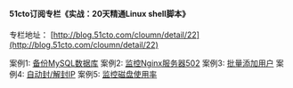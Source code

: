 #### 51cto订阅专栏《实战：20天精通Linux shell脚本》
专栏地址： [http://blog.51cto.com/cloumn/detail/22](http://blog.51cto.com/cloumn/detail/22)

案例1: [备份MySQL数据库](https://github.com/aminglinux/shell20/blob/master/1.md)
案例2: [监控Nginx服务器502](https://github.com/aminglinux/shell20/blob/master/2.md)
案例3: [批量添加用户](https://github.com/aminglinux/shell20/blob/master/3.md)
案例4: [自动封/解封IP](https://github.com/aminglinux/shell20/blob/master/4.md)
案例5: [监控磁盘使用率](https://github.com/aminglinux/shell20/blob/master/5.md)
